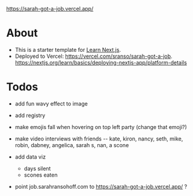 https://sarah-got-a-job.vercel.app/

# About

- This is a starter template for [Learn Next.js](https://nextjs.org/learn).
- Deployed to Vercel: https://vercel.com/sranso/sarah-got-a-job. https://nextjs.org/learn/basics/deploying-nextjs-app/platform-details

# Todos

- add fun wavy effect to image
- add registry
- make emojis fall when hovering on top left party (change that emoji?)

- make video interviews with friends -- kate, kiron, nancy, seth, mike, robin, dabney, angelica, sarah s, nan, a scone

- add data viz
  - days silent
  - scones eaten
- point job.sarahransohoff.com to https://sarah-got-a-job.vercel.app/ ?
